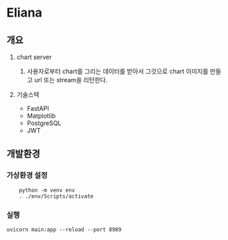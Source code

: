# Eliana

## 개요

1. chart server
   1. 사용자로부터 chart를 그리는 데이터를 받아서 그것으로 chart 이미지를 만들고 url 또는 stream을 리턴한다.
   
2. 기술스택
   * FastAPI
   * Matplotlib
   * PostgreSQL
   * JWT

## 개발환경

### 가상환경 설정
```
    python -m venv env
    . ./env/Scripts/activate
```

### 실행

```
uvicorn main:app --reload --port 8989
```

